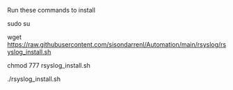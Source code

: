 Run these commands to install

sudo su

wget https://raw.githubusercontent.com/sisondarrenl/Automation/main/rsyslog/rsyslog_install.sh

chmod 777 rsyslog_install.sh

./rsyslog_install.sh
